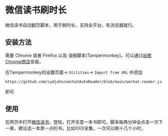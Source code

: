 # 微信读书刷时长

微信读书自动翻页脚本，用于刷时长，支持全平台，有浏览器就行。

## 安装方法

需要 Chrome 或者 Firefox 以及 油猴脚本(Tampermonkey)。可以通过[谷歌Chrome商店](https://chrome.google.com/webstore/detail/tampermonkey/dhdgffkkebhmkfjojejmpbldmpobfkfo?hl=en)安装。

在Tampermonkey的设置页面-> `Utilities`-> `Import from URL` 中添加
```
https://github.com/cydjohn/wechatAutoReader/blob/main/wechat-reader.js
```
即可


## 使用

在网页中打开[微信读书](https://weread.qq.com)，登陆，打开任意一本书即可。脚本每两分钟会点击一次下一章。建议选一本厚一点的书，比如XXX全集，一次可以刷十几个小时。

